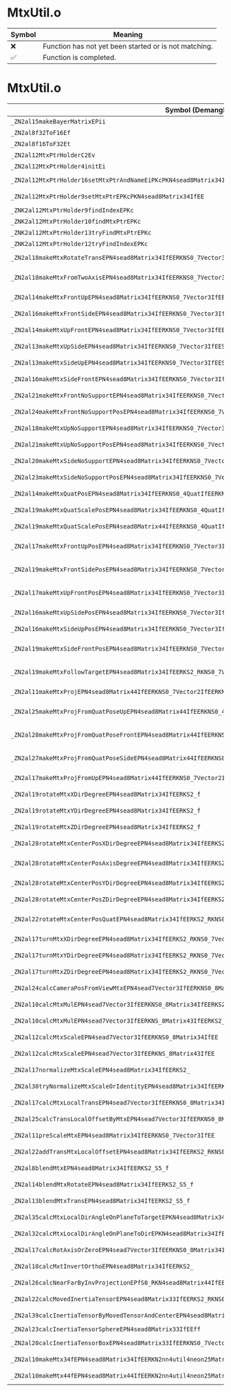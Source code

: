 # MtxUtil.o
| Symbol | Meaning 
| ------------- | ------------- 
| :x: | Function has not yet been started or is not matching. 
| :white_check_mark: | Function is completed. 


# MtxUtil.o
| Symbol (Demangled) | Symbol (Mangled) | Decompiled? |
| ------------- |  ------------- | ------------- |
| `_ZN2al15makeBayerMatrixEPii` | `al::makeBayerMatrix(int *,int)` | :white_check_mark: |
| `_ZN2al8f32ToF16Ef` | `al::f32ToF16(float)` | :white_check_mark: |
| `_ZN2al8f16ToF32Et` | `al::f16ToF32(unsigned short)` | :white_check_mark: |
| `_ZN2al12MtxPtrHolderC2Ev` | `al::MtxPtrHolder::MtxPtrHolder(void)` | :white_check_mark: |
| `_ZN2al12MtxPtrHolder4initEi` | `al::MtxPtrHolder::init(int)` | :white_check_mark: |
| `_ZN2al12MtxPtrHolder16setMtxPtrAndNameEiPKcPKN4sead8Matrix34IfEE` | `al::MtxPtrHolder::setMtxPtrAndName(int,char const*,sead::Matrix34<float> const*)` | :white_check_mark: |
| `_ZN2al12MtxPtrHolder9setMtxPtrEPKcPKN4sead8Matrix34IfEE` | `al::MtxPtrHolder::setMtxPtr(char const*,sead::Matrix34<float> const*)` | :white_check_mark: |
| `_ZNK2al12MtxPtrHolder9findIndexEPKc` | `al::MtxPtrHolder::findIndex(char const*)const` | :white_check_mark: |
| `_ZNK2al12MtxPtrHolder10findMtxPtrEPKc` | `al::MtxPtrHolder::findMtxPtr(char const*)const` | :white_check_mark: |
| `_ZNK2al12MtxPtrHolder13tryFindMtxPtrEPKc` | `al::MtxPtrHolder::tryFindMtxPtr(char const*)const` | :white_check_mark: |
| `_ZNK2al12MtxPtrHolder12tryFindIndexEPKc` | `al::MtxPtrHolder::tryFindIndex(char const*)const` | :white_check_mark: |
| `_ZN2al18makeMtxRotateTransEPN4sead8Matrix34IfEERKNS0_7Vector3IfEES7_` | `al::makeMtxRotateTrans(sead::Matrix34<float> *,sead::Vector3<float> const&,sead::Vector3<float> const&)` | :white_check_mark: |
| `_ZN2al18makeMtxFromTwoAxisEPN4sead8Matrix34IfEERKNS0_7Vector3IfEES7_ii` | `al::makeMtxFromTwoAxis(sead::Matrix34<float> *,sead::Vector3<float> const&,sead::Vector3<float> const&,int,int)` | :white_check_mark: |
| `_ZN2al14makeMtxFrontUpEPN4sead8Matrix34IfEERKNS0_7Vector3IfEES7_` | `al::makeMtxFrontUp(sead::Matrix34<float> *,sead::Vector3<float> const&,sead::Vector3<float> const&)` | :white_check_mark: |
| `_ZN2al16makeMtxFrontSideEPN4sead8Matrix34IfEERKNS0_7Vector3IfEES7_` | `al::makeMtxFrontSide(sead::Matrix34<float> *,sead::Vector3<float> const&,sead::Vector3<float> const&)` | :white_check_mark: |
| `_ZN2al14makeMtxUpFrontEPN4sead8Matrix34IfEERKNS0_7Vector3IfEES7_` | `al::makeMtxUpFront(sead::Matrix34<float> *,sead::Vector3<float> const&,sead::Vector3<float> const&)` | :white_check_mark: |
| `_ZN2al13makeMtxUpSideEPN4sead8Matrix34IfEERKNS0_7Vector3IfEES7_` | `al::makeMtxUpSide(sead::Matrix34<float> *,sead::Vector3<float> const&,sead::Vector3<float> const&)` | :white_check_mark: |
| `_ZN2al13makeMtxSideUpEPN4sead8Matrix34IfEERKNS0_7Vector3IfEES7_` | `al::makeMtxSideUp(sead::Matrix34<float> *,sead::Vector3<float> const&,sead::Vector3<float> const&)` | :white_check_mark: |
| `_ZN2al16makeMtxSideFrontEPN4sead8Matrix34IfEERKNS0_7Vector3IfEES7_` | `al::makeMtxSideFront(sead::Matrix34<float> *,sead::Vector3<float> const&,sead::Vector3<float> const&)` | :white_check_mark: |
| `_ZN2al21makeMtxFrontNoSupportEPN4sead8Matrix34IfEERKNS0_7Vector3IfEE` | `al::makeMtxFrontNoSupport(sead::Matrix34<float> *,sead::Vector3<float> const&)` | :white_check_mark: |
| `_ZN2al24makeMtxFrontNoSupportPosEPN4sead8Matrix34IfEERKNS0_7Vector3IfEES7_` | `al::makeMtxFrontNoSupportPos(sead::Matrix34<float> *,sead::Vector3<float> const&,sead::Vector3<float> const&)` | :white_check_mark: |
| `_ZN2al18makeMtxUpNoSupportEPN4sead8Matrix34IfEERKNS0_7Vector3IfEE` | `al::makeMtxUpNoSupport(sead::Matrix34<float> *,sead::Vector3<float> const&)` | :white_check_mark: |
| `_ZN2al21makeMtxUpNoSupportPosEPN4sead8Matrix34IfEERKNS0_7Vector3IfEES7_` | `al::makeMtxUpNoSupportPos(sead::Matrix34<float> *,sead::Vector3<float> const&,sead::Vector3<float> const&)` | :white_check_mark: |
| `_ZN2al20makeMtxSideNoSupportEPN4sead8Matrix34IfEERKNS0_7Vector3IfEE` | `al::makeMtxSideNoSupport(sead::Matrix34<float> *,sead::Vector3<float> const&)` | :white_check_mark: |
| `_ZN2al23makeMtxSideNoSupportPosEPN4sead8Matrix34IfEERKNS0_7Vector3IfEES7_` | `al::makeMtxSideNoSupportPos(sead::Matrix34<float> *,sead::Vector3<float> const&,sead::Vector3<float> const&)` | :white_check_mark: |
| `_ZN2al14makeMtxQuatPosEPN4sead8Matrix34IfEERKNS0_4QuatIfEERKNS0_7Vector3IfEE` | `al::makeMtxQuatPos(sead::Matrix34<float> *,sead::Quat<float> const&,sead::Vector3<float> const&)` | :white_check_mark: |
| `_ZN2al19makeMtxQuatScalePosEPN4sead8Matrix34IfEERKNS0_4QuatIfEERKNS0_7Vector3IfEESB_` | `al::makeMtxQuatScalePos(sead::Matrix34<float> *,sead::Quat<float> const&,sead::Vector3<float> const&,sead::Vector3<float> const&)` | :white_check_mark: |
| `_ZN2al19makeMtxQuatScalePosEPN4sead8Matrix44IfEERKNS0_4QuatIfEERKNS0_7Vector3IfEESB_` | `al::makeMtxQuatScalePos(sead::Matrix44<float> *,sead::Quat<float> const&,sead::Vector3<float> const&,sead::Vector3<float> const&)` | :white_check_mark: |
| `_ZN2al17makeMtxFrontUpPosEPN4sead8Matrix34IfEERKNS0_7Vector3IfEES7_S7_` | `al::makeMtxFrontUpPos(sead::Matrix34<float> *,sead::Vector3<float> const&,sead::Vector3<float> const&,sead::Vector3<float> const&)` | :white_check_mark: |
| `_ZN2al19makeMtxFrontSidePosEPN4sead8Matrix34IfEERKNS0_7Vector3IfEES7_S7_` | `al::makeMtxFrontSidePos(sead::Matrix34<float> *,sead::Vector3<float> const&,sead::Vector3<float> const&,sead::Vector3<float> const&)` | :white_check_mark: |
| `_ZN2al17makeMtxUpFrontPosEPN4sead8Matrix34IfEERKNS0_7Vector3IfEES7_S7_` | `al::makeMtxUpFrontPos(sead::Matrix34<float> *,sead::Vector3<float> const&,sead::Vector3<float> const&,sead::Vector3<float> const&)` | :white_check_mark: |
| `_ZN2al16makeMtxUpSidePosEPN4sead8Matrix34IfEERKNS0_7Vector3IfEES7_S7_` | `al::makeMtxUpSidePos(sead::Matrix34<float> *,sead::Vector3<float> const&,sead::Vector3<float> const&,sead::Vector3<float> const&)` | :white_check_mark: |
| `_ZN2al16makeMtxSideUpPosEPN4sead8Matrix34IfEERKNS0_7Vector3IfEES7_S7_` | `al::makeMtxSideUpPos(sead::Matrix34<float> *,sead::Vector3<float> const&,sead::Vector3<float> const&,sead::Vector3<float> const&)` | :white_check_mark: |
| `_ZN2al19makeMtxSideFrontPosEPN4sead8Matrix34IfEERKNS0_7Vector3IfEES7_S7_` | `al::makeMtxSideFrontPos(sead::Matrix34<float> *,sead::Vector3<float> const&,sead::Vector3<float> const&,sead::Vector3<float> const&)` | :white_check_mark: |
| `_ZN2al19makeMtxFollowTargetEPN4sead8Matrix34IfEERKS2_RKNS0_7Vector3IfEES9_` | `al::makeMtxFollowTarget(sead::Matrix34<float> *,sead::Matrix34<float> const&,sead::Vector3<float> const&,sead::Vector3<float> const&)` | :white_check_mark: |
| `_ZN2al11makeMtxProjEPN4sead8Matrix44IfEERKNS0_7Vector2IfEERKNS0_7Vector3IfEESB_` | `al::makeMtxProj(sead::Matrix44<float> *,sead::Vector2<float> const&,sead::Vector3<float> const&,sead::Vector3<float> const&)` | :white_check_mark: |
| `_ZN2al25makeMtxProjFromQuatPoseUpEPN4sead8Matrix44IfEERKNS0_4QuatIfEERKNS0_7Vector2IfEERKNS0_7Vector3IfEE` | `al::makeMtxProjFromQuatPoseUp(sead::Matrix44<float> *,sead::Quat<float> const&,sead::Vector2<float> const&,sead::Vector3<float> const&)` | :white_check_mark: |
| `_ZN2al28makeMtxProjFromQuatPoseFrontEPN4sead8Matrix44IfEERKNS0_4QuatIfEERKNS0_7Vector2IfEERKNS0_7Vector3IfEE` | `al::makeMtxProjFromQuatPoseFront(sead::Matrix44<float> *,sead::Quat<float> const&,sead::Vector2<float> const&,sead::Vector3<float> const&)` | :white_check_mark: |
| `_ZN2al27makeMtxProjFromQuatPoseSideEPN4sead8Matrix44IfEERKNS0_4QuatIfEERKNS0_7Vector2IfEERKNS0_7Vector3IfEE` | `al::makeMtxProjFromQuatPoseSide(sead::Matrix44<float> *,sead::Quat<float> const&,sead::Vector2<float> const&,sead::Vector3<float> const&)` | :white_check_mark: |
| `_ZN2al17makeMtxProjFromUpEPN4sead8Matrix44IfEERKNS0_7Vector2IfEERKNS0_7Vector3IfEE` | `al::makeMtxProjFromUp(sead::Matrix44<float> *,sead::Vector2<float> const&,sead::Vector3<float> const&)` | :white_check_mark: |
| `_ZN2al19rotateMtxXDirDegreeEPN4sead8Matrix34IfEERKS2_f` | `al::rotateMtxXDirDegree(sead::Matrix34<float> *,sead::Matrix34<float> const&,float)` | :white_check_mark: |
| `_ZN2al19rotateMtxYDirDegreeEPN4sead8Matrix34IfEERKS2_f` | `al::rotateMtxYDirDegree(sead::Matrix34<float> *,sead::Matrix34<float> const&,float)` | :white_check_mark: |
| `_ZN2al19rotateMtxZDirDegreeEPN4sead8Matrix34IfEERKS2_f` | `al::rotateMtxZDirDegree(sead::Matrix34<float> *,sead::Matrix34<float> const&,float)` | :white_check_mark: |
| `_ZN2al28rotateMtxCenterPosXDirDegreeEPN4sead8Matrix34IfEERKS2_RKNS0_7Vector3IfEEf` | `al::rotateMtxCenterPosXDirDegree(sead::Matrix34<float> *,sead::Matrix34<float> const&,sead::Vector3<float> const&,float)` | :white_check_mark: |
| `_ZN2al28rotateMtxCenterPosAxisDegreeEPN4sead8Matrix34IfEERKS2_RKNS0_7Vector3IfEES9_f` | `al::rotateMtxCenterPosAxisDegree(sead::Matrix34<float> *,sead::Matrix34<float> const&,sead::Vector3<float> const&,sead::Vector3<float> const&,float)` | :white_check_mark: |
| `_ZN2al28rotateMtxCenterPosYDirDegreeEPN4sead8Matrix34IfEERKS2_RKNS0_7Vector3IfEEf` | `al::rotateMtxCenterPosYDirDegree(sead::Matrix34<float> *,sead::Matrix34<float> const&,sead::Vector3<float> const&,float)` | :white_check_mark: |
| `_ZN2al28rotateMtxCenterPosZDirDegreeEPN4sead8Matrix34IfEERKS2_RKNS0_7Vector3IfEEf` | `al::rotateMtxCenterPosZDirDegree(sead::Matrix34<float> *,sead::Matrix34<float> const&,sead::Vector3<float> const&,float)` | :white_check_mark: |
| `_ZN2al22rotateMtxCenterPosQuatEPN4sead8Matrix34IfEERKS2_RKNS0_7Vector3IfEERKNS0_4QuatIfEE` | `al::rotateMtxCenterPosQuat(sead::Matrix34<float> *,sead::Matrix34<float> const&,sead::Vector3<float> const&,sead::Quat<float> const&)` | :white_check_mark: |
| `_ZN2al17turnMtxXDirDegreeEPN4sead8Matrix34IfEERKS2_RKNS0_7Vector3IfEEf` | `al::turnMtxXDirDegree(sead::Matrix34<float> *,sead::Matrix34<float> const&,sead::Vector3<float> const&,float)` | :white_check_mark: |
| `_ZN2al17turnMtxYDirDegreeEPN4sead8Matrix34IfEERKS2_RKNS0_7Vector3IfEEf` | `al::turnMtxYDirDegree(sead::Matrix34<float> *,sead::Matrix34<float> const&,sead::Vector3<float> const&,float)` | :white_check_mark: |
| `_ZN2al17turnMtxZDirDegreeEPN4sead8Matrix34IfEERKS2_RKNS0_7Vector3IfEEf` | `al::turnMtxZDirDegree(sead::Matrix34<float> *,sead::Matrix34<float> const&,sead::Vector3<float> const&,float)` | :white_check_mark: |
| `_ZN2al24calcCameraPosFromViewMtxEPN4sead7Vector3IfEERKNS0_8Matrix34IfEE` | `al::calcCameraPosFromViewMtx(sead::Vector3<float> *,sead::Matrix34<float> const&)` | :white_check_mark: |
| `_ZN2al10calcMtxMulEPN4sead7Vector3IfEERKNS0_8Matrix34IfEERKS2_` | `al::calcMtxMul(sead::Vector3<float> *,sead::Matrix34<float> const&,sead::Vector3<float> const&)` | :white_check_mark: |
| `_ZN2al10calcMtxMulEPN4sead7Vector3IfEERKNS_8Matrix43IfEERKS2_` | `al::calcMtxMul(sead::Vector3<float> *,al::Matrix43<float> const&,sead::Vector3<float> const&)` | :white_check_mark: |
| `_ZN2al12calcMtxScaleEPN4sead7Vector3IfEERKNS0_8Matrix34IfEE` | `al::calcMtxScale(sead::Vector3<float> *,sead::Matrix34<float> const&)` | :white_check_mark: |
| `_ZN2al12calcMtxScaleEPN4sead7Vector3IfEERKNS_8Matrix43IfEE` | `al::calcMtxScale(sead::Vector3<float> *,al::Matrix43<float> const&)` | :white_check_mark: |
| `_ZN2al17normalizeMtxScaleEPN4sead8Matrix34IfEERKS2_` | `al::normalizeMtxScale(sead::Matrix34<float> *,sead::Matrix34<float> const&)` | :white_check_mark: |
| `_ZN2al30tryNormalizeMtxScaleOrIdentityEPN4sead8Matrix34IfEERKS2_` | `al::tryNormalizeMtxScaleOrIdentity(sead::Matrix34<float> *,sead::Matrix34<float> const&)` | :white_check_mark: |
| `_ZN2al17calcMtxLocalTransEPN4sead7Vector3IfEERKNS0_8Matrix34IfEERKS2_` | `al::calcMtxLocalTrans(sead::Vector3<float> *,sead::Matrix34<float> const&,sead::Vector3<float> const&)` | :white_check_mark: |
| `_ZN2al25calcTransLocalOffsetByMtxEPN4sead7Vector3IfEERKNS0_8Matrix34IfEERKS2_` | `al::calcTransLocalOffsetByMtx(sead::Vector3<float> *,sead::Matrix34<float> const&,sead::Vector3<float> const&)` | :white_check_mark: |
| `_ZN2al11preScaleMtxEPN4sead8Matrix34IfEERKNS0_7Vector3IfEE` | `al::preScaleMtx(sead::Matrix34<float> *,sead::Vector3<float> const&)` | :white_check_mark: |
| `_ZN2al22addTransMtxLocalOffsetEPN4sead8Matrix34IfEERKS2_RKNS0_7Vector3IfEE` | `al::addTransMtxLocalOffset(sead::Matrix34<float> *,sead::Matrix34<float> const&,sead::Vector3<float> const&)` | :white_check_mark: |
| `_ZN2al8blendMtxEPN4sead8Matrix34IfEERKS2_S5_f` | `al::blendMtx(sead::Matrix34<float> *,sead::Matrix34<float> const&,sead::Matrix34<float> const&,float)` | :white_check_mark: |
| `_ZN2al14blendMtxRotateEPN4sead8Matrix34IfEERKS2_S5_f` | `al::blendMtxRotate(sead::Matrix34<float> *,sead::Matrix34<float> const&,sead::Matrix34<float> const&,float)` | :white_check_mark: |
| `_ZN2al13blendMtxTransEPN4sead8Matrix34IfEERKS2_S5_f` | `al::blendMtxTrans(sead::Matrix34<float> *,sead::Matrix34<float> const&,sead::Matrix34<float> const&,float)` | :white_check_mark: |
| `_ZN2al35calcMtxLocalDirAngleOnPlaneToTargetEPKN4sead8Matrix34IfEERKNS0_7Vector3IfEEii` | `al::calcMtxLocalDirAngleOnPlaneToTarget(sead::Matrix34<float> const*,sead::Vector3<float> const&,int,int)` | :white_check_mark: |
| `_ZN2al32calcMtxLocalDirAngleOnPlaneToDirEPKN4sead8Matrix34IfEERKNS0_7Vector3IfEEii` | `al::calcMtxLocalDirAngleOnPlaneToDir(sead::Matrix34<float> const*,sead::Vector3<float> const&,int,int)` | :white_check_mark: |
| `_ZN2al17calcRotAxisOrZeroEPN4sead7Vector3IfEERKNS0_8Matrix34IfEE` | `al::calcRotAxisOrZero(sead::Vector3<float> *,sead::Matrix34<float> const&)` | :white_check_mark: |
| `_ZN2al18calcMxtInvertOrthoEPN4sead8Matrix34IfEERKS2_` | `al::calcMxtInvertOrtho(sead::Matrix34<float> *,sead::Matrix34<float> const&)` | :white_check_mark: |
| `_ZN2al26calcNearFarByInvProjectionEPfS0_RKN4sead8Matrix44IfEE` | `al::calcNearFarByInvProjection(float *,float *,sead::Matrix44<float> const&)` | :white_check_mark: |
| `_ZN2al22calcMovedInertiaTensorEPN4sead8Matrix33IfEERKS2_RKNS0_7Vector3IfEEf` | `al::calcMovedInertiaTensor(sead::Matrix33<float> *,sead::Matrix33<float> const&,sead::Vector3<float> const&,float)` | :white_check_mark: |
| `_ZN2al39calcInertiaTensorByMovedTensorAndCenterEPN4sead8Matrix33IfEERKS2_RKNS0_7Vector3IfEEf` | `al::calcInertiaTensorByMovedTensorAndCenter(sead::Matrix33<float> *,sead::Matrix33<float> const&,sead::Vector3<float> const&,float)` | :white_check_mark: |
| `_ZN2al23calcInertiaTensorSphereEPN4sead8Matrix33IfEEff` | `al::calcInertiaTensorSphere(sead::Matrix33<float> *,float,float)` | :white_check_mark: |
| `_ZN2al20calcInertiaTensorBoxEPN4sead8Matrix33IfEERKNS0_7Vector3IfEEf` | `al::calcInertiaTensorBox(sead::Matrix33<float> *,sead::Vector3<float> const&,float)` | :white_check_mark: |
| `_ZN2al10makeMtx34fEPN4sead8Matrix34IfEERKN2nn4util4neon25MatrixColumnMajor4x3fTypeE` | `al::makeMtx34f(sead::Matrix34<float> *,nn::util::neon::MatrixColumnMajor4x3fType const&)` | :white_check_mark: |
| `_ZN2al10makeMtx44fEPN4sead8Matrix44IfEERKN2nn4util4neon25MatrixColumnMajor4x4fTypeE` | `al::makeMtx44f(sead::Matrix44<float> *,nn::util::neon::MatrixColumnMajor4x4fType const&)` | :white_check_mark: |
